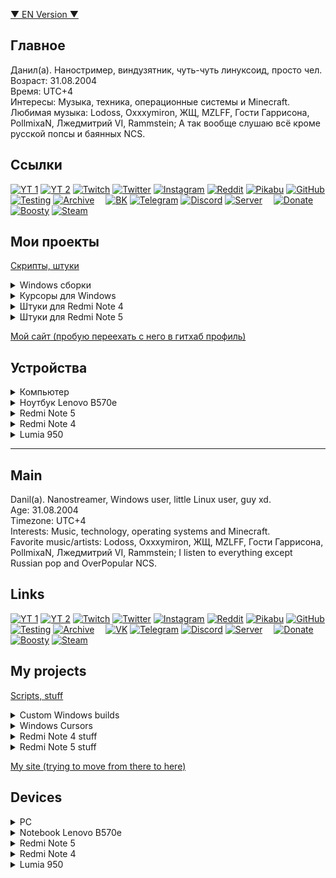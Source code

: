 [▼ EN Version ▼](#main)  

## Главное
Данил(а). Наностример, виндузятник, чуть-чуть линуксоид, просто чел.  
Возраст: 31.08.2004  
Время: UTC+4  
Интересы: Музыка, техника, операционные системы и Minecraft.  
Любимая музыка: Lodoss, Oxxxymiron, ЖЩ, MZLFF, Гости Гаррисона, PollmixaN, Лжедмитрий VI, Rammstein; А так вообще слушаю всё кроме русской попсы и баянных NCS.

## Ссылки
[![YT 1](https://img.shields.io/badge/YT%201-F61C0D?style=plastic&link=https://www.youtube.com/@dsys1100)](https://www.youtube.com/@dsys1100)
[![YT 2](https://img.shields.io/badge/YT%202-F61C0D?style=plastic&link=https://www.youtube.com/@dsys1100_testing)](https://www.youtube.com/@dsys1100_testing)
[![Twitch](https://img.shields.io/badge/Twitch-6441A4?style=plastic&link=https://www.twitch.tv/dsys1100)](https://www.twitch.tv/dsys1100)
[![Twitter](https://img.shields.io/badge/Twitter-1D9BF0?style=plastic&link=https://twitter.com/dsys1100)](https://twitter.com/dsys1100)
[![Instagram](https://img.shields.io/badge/Instagram-FBBB65?style=plastic&link=https://instagram.com/username_dsys1100)](https://instagram.com/username_dsys1100)
[![Reddit](https://img.shields.io/badge/Reddit-FF460B?style=plastic&link=https://www.reddit.com/user/dsys1100)](https://www.reddit.com/user/dsys1100)
[![Pikabu](https://img.shields.io/badge/Pikabu-F2944C?style=plastic&link=https://pikabu.ru/@dsys1100)](https://pikabu.ru/@dsys1100)
[![GitHub](https://img.shields.io/badge/GitHub-black?style=plastic&link=https://github.com/dsys1100)](https://github.com/dsys1100)
[![Testing](https://img.shields.io/badge/Testing-black?style=plastic&link=https://github.com/dsys1100testing)](https://github.com/dsys1100testing)
[![Archive](https://img.shields.io/badge/Archive-222222?style=plastic&link=https://archive.org/details/@dsys1100)](https://archive.org/details/@dsys1100) 
[![BK](https://img.shields.io/badge/BK-0077FF?style=plastic&link=https://vk.com/dsys1100)](https://vk.com/dsys1100)
[![Telegram](https://img.shields.io/badge/Telegram-2399D6?style=plastic&link=https://t.me/dsys1100)](https://t.me/dsys1100)
[![Discord](https://img.shields.io/badge/Discord-5865F2?style=plastic&link=https://discord.com/users/690945624740462613)](https://discord.com/users/690945624740462613)
[![Server](https://img.shields.io/badge/Server-5865F2?style=plastic&link=https://discord.gg/DbFpfdvEcG)](https://discord.gg/DbFpfdvEcG) 
[![Donate](https://img.shields.io/badge/Donate-F58D07?style=plastic&link=https://donationalerts.com/r/dsys1100)](https://donationalerts.com/r/dsys1100)
[![Boosty](https://img.shields.io/badge/Boosty-EF7731?style=plastic&link=https://boosty.to/dsys1100/)](https://boosty.to/dsys1100/)
[![Steam](https://img.shields.io/badge/Steam-0E1C31?style=plastic&link=https://steamcommunity.com/id/dsys1100/)](https://steamcommunity.com/id/dsys1100/)

## Мои проекты
[Скрипты, штуки](https://github.com/dsys1100/stuff)

<details><summary>Windows сборки</summary>
  
   Большинство сборок комплектуются сборкой WinPE, основной язык - русский.  
   [Minimal PE10 x64 19041.572](https://mega.nz/folder/IGA1xAaJ#A9TXDs919Dc-7YH3EbH-gA)  
   [W11 Pro 22H2 22621.1344 Lite](https://mega.nz/folder/0LAWEBaB#a51NzSRH38tE1bp0mrOo4g)  
   [W11 Pro RTM 22k1641 Lite](https://mega.nz/folder/VW5CHSxZ#nR3W960r1Xe2MXPdK7Z1Ag)  
   [W10 x64 LTSC 19044.1288 Lite](https://mega.nz/folder/YCZw1JSa#5Ym3TphFSz1qtHfNTqrsPQ)  
   [W8.1 x64 EmbIndPro Lite](https://mega.nz/folder/tDgmwB7T#m1sUrcKpOvaxwwEbeDHAaw)  
   Старые  
   [W11 Pro 21996 Lite (EN ONLY)](https://mega.nz/folder/ULZRXbQY#Vq_OIUUUBbruX4xJePqLoA)  
   [W10 x64 LTSB Micro (My)](https://mega.nz/folder/Mf4TQKjD#AGJ0uY1WPxipcU3NWhzWIg)  
   [W10 x64 LTSB Micro (Flibustier&My)](https://mega.nz/folder/ce4jTTAC#NfnpuEXMRLSBJsY4V-mc8w)  
   [W8.0 x64 Pro 9200 MD](https://mega.nz/folder/lX5XXTBI#jgTIU1yXsoC_jN81Xkr3xg)  
   [W8.0 x64 Pro 8400 MD](https://mega.nz/folder/lPI0wLZB#Kr7BUvzQ6_F8PZYr_JYCtg)  
</details>

<details><summary>Курсоры для Windows</summary>

   [Инверсивный курсор - точка с прозрачным центром](https://mega.nz/folder/4Wo2AYwa#s06QNNjdczf9ZUFNhotMFw)
</details>

<details><summary>Штуки для Redmi Note 4</summary>

   [Баг в шторке (иконки дока снизу)](https://disk.yandex.ru/i/vqVfpyv3qu4XjQ)  
   [Список без бага, Android 12](https://4pda.to/forum/index.php?act=findpost&pid=115649997&anchor=Spoil-115649997-2)  
   [Мой репак MIUI12.5_A10_el13_port](https://mega.nz/folder/FHIh3AoT#Gx7hUabXruD8UD_-z-f73A)  
   [Мой репак Vsmart OS 4, a11](https://mega.nz/folder/oapFHCyb#rCAt6FYycC9xS5o8gkcZ_w)  
   [Google logo + dark bootanimation](https://mega.nz/folder/hSQWzbSa#YrDWHYqQe1Ibz7oaS_2Sng)
</details>

<details><summary>Штуки для Redmi Note 5</summary>

   [Google logo + dark bootanimation](https://mega.nz/folder/9fJi2bwZ#Lltxp9SBsIfbpb1QVqVgOA)  
   [Мой репак Pixel Experience Plus, a12.1](https://mega.nz/folder/wDQxXSQS#N01IXGw4jtWdH6PEjrD2gA)
</details>

[Мой сайт (пробую переехать с него в гитхаб профиль)](https://dsys1100.github.io/index.html)

## Устройства
<details><summary>Компьютер</summary>

   AeroCool ECO-450W  
   Gigabyte H410M H V3  
   Intel Core i3-10100F BOX  
   MSI NVIDIA GeForce GTX 1050 Ti  
   KingSpec 16GB DDR4 3200 MHz  
   SSD 2.5" KingSpec 256GB  
   SSD 2.5" Samsung 2TB  
   PowerCase Alisio Micro X4B  
</details>

<details><summary>Ноутбук Lenovo B570e</summary>

   Intel Core i3-2350M  
   Intel HD Graphics 3000  
   Nanya 4GB DDR3 1333MHz  
   Samsung 2GB DDR3L 1600MHz  
   SSD 2.5" Apacer 256GB  
   HDD 2.5" WD 1TB  
</details>

<details><summary>Redmi Note 5</summary>

   4/64,  
  Pixel Experience 12.1, my repack  
</details>

<details><summary>Redmi Note 4</summary>

   3/32, Snapdragon  
  PostmarketOS, KDE-Desktop  
  Pixel Experience 12.1, my repack  
  MIUI12.5a10_el13_dsys1100repack  
</details>

<details><summary>Lumia 950</summary>

   3/32  
  Win 10 Desktop, my repack  
</details>

-----

## Main
Danil(a). Nanostreamer, Windows user, little Linux user, guy xd.  
Age: 31.08.2004  
Timezone: UTC+4  
Interests: Music, technology, operating systems and Minecraft.  
Favorite music/artists: Lodoss, Oxxxymiron, ЖЩ, MZLFF, Гости Гаррисона, PollmixaN, Лжедмитрий VI, Rammstein; I listen to everything except Russian pop and OverPopular NCS.  


## Links
[![YT 1](https://img.shields.io/badge/YT%201-F61C0D?style=plastic&link=https://www.youtube.com/@dsys1100)](https://www.youtube.com/@dsys1100)
[![YT 2](https://img.shields.io/badge/YT%202-F61C0D?style=plastic&link=https://www.youtube.com/@dsys1100_testing)](https://www.youtube.com/@dsys1100_testing)
[![Twitch](https://img.shields.io/badge/Twitch-6441A4?style=plastic&link=https://www.twitch.tv/dsys1100)](https://www.twitch.tv/dsys1100)
[![Twitter](https://img.shields.io/badge/Twitter-1D9BF0?style=plastic&link=https://twitter.com/dsys1100)](https://twitter.com/dsys1100)
[![Instagram](https://img.shields.io/badge/Instagram-FBBB65?style=plastic&link=https://instagram.com/username_dsys1100)](https://instagram.com/username_dsys1100)
[![Reddit](https://img.shields.io/badge/Reddit-FF460B?style=plastic&link=https://www.reddit.com/user/dsys1100)](https://www.reddit.com/user/dsys1100)
[![Pikabu](https://img.shields.io/badge/Pikabu-F2944C?style=plastic&link=https://pikabu.ru/@dsys1100)](https://pikabu.ru/@dsys1100)
[![GitHub](https://img.shields.io/badge/GitHub-black?style=plastic&link=https://github.com/dsys1100)](https://github.com/dsys1100)
[![Testing](https://img.shields.io/badge/Testing-black?style=plastic&link=https://github.com/dsys1100testing)](https://github.com/dsys1100testing)
[![Archive](https://img.shields.io/badge/Archive-222222?style=plastic&link=https://archive.org/details/@dsys1100)](https://archive.org/details/@dsys1100) 
[![VK](https://img.shields.io/badge/VK-0077FF?style=plastic&link=https://vk.com/dsys1100)](https://vk.com/dsys1100)
[![Telegram](https://img.shields.io/badge/Telegram-2399D6?style=plastic&link=https://t.me/dsys1100)](https://t.me/dsys1100)
[![Discord](https://img.shields.io/badge/Discord-5865F2?style=plastic&link=https://discord.com/users/690945624740462613)](https://discord.com/users/690945624740462613)
[![Server](https://img.shields.io/badge/Server-5865F2?style=plastic&link=https://discord.gg/DbFpfdvEcG)](https://discord.gg/DbFpfdvEcG) 
[![Donate](https://img.shields.io/badge/Donate-F58D07?style=plastic&link=https://donationalerts.com/r/dsys1100)](https://donationalerts.com/r/dsys1100)
[![Boosty](https://img.shields.io/badge/Boosty-EF7731?style=plastic&link=https://boosty.to/dsys1100/)](https://boosty.to/dsys1100/)
[![Steam](https://img.shields.io/badge/Steam-0E1C31?style=plastic&link=https://steamcommunity.com/id/dsys1100/)](https://steamcommunity.com/id/dsys1100/)

## My projects
[Scripts, stuff](https://github.com/dsys1100/stuff)

<details><summary>Custom Windows builds</summary>
  
   Most builds come with Custom WinPE, main language is Russian.  
   [Minimal PE10 x64 19041.572](https://mega.nz/folder/IGA1xAaJ#A9TXDs919Dc-7YH3EbH-gA)  
   [W11 Pro 22H2 22621.1344 Lite](https://mega.nz/folder/0LAWEBaB#a51NzSRH38tE1bp0mrOo4g)  
   [W11 Pro RTM 22k1641 Lite](https://mega.nz/folder/VW5CHSxZ#nR3W960r1Xe2MXPdK7Z1Ag)  
   [W10 x64 LTSC 19044.1288 Lite](https://mega.nz/folder/YCZw1JSa#5Ym3TphFSz1qtHfNTqrsPQ)  
   [W8.1 x64 EmbIndPro Lite](https://mega.nz/folder/tDgmwB7T#m1sUrcKpOvaxwwEbeDHAaw)  
   Old    
   [W11 Pro 21996 Lite (EN ONLY)](https://mega.nz/folder/ULZRXbQY#Vq_OIUUUBbruX4xJePqLoA)  
   [W10 x64 LTSB Micro (My)](https://mega.nz/folder/Mf4TQKjD#AGJ0uY1WPxipcU3NWhzWIg)  
   [W10 x64 LTSB Micro (Flibustier&My)](https://mega.nz/folder/ce4jTTAC#NfnpuEXMRLSBJsY4V-mc8w)  
   [W8.0 x64 Pro 9200 MD](https://mega.nz/folder/lX5XXTBI#jgTIU1yXsoC_jN81Xkr3xg)  
   [W8.0 x64 Pro 8400 MD](https://mega.nz/folder/lPI0wLZB#Kr7BUvzQ6_F8PZYr_JYCtg)  
</details>

<details><summary>Windows Cursors</summary>

   [Inverted cursor - dot with transparent center](https://mega.nz/folder/4Wo2AYwa#s06QNNjdczf9ZUFNhotMFw)
</details>

<details><summary>Redmi Note 4 stuff</summary>

   [Bug in QS (Look at the icons below)](https://disk.yandex.ru/i/vqVfpyv3qu4XjQ)  
   [List without bug, Android 12](https://4pda.to/forum/index.php?act=findpost&pid=115649997&anchor=Spoil-115649997-2)  
   [My repack MIUI12.5_A10_el13_port](https://mega.nz/folder/FHIh3AoT#Gx7hUabXruD8UD_-z-f73A)  
   [My repack Vsmart OS 4, a11](https://mega.nz/folder/oapFHCyb#rCAt6FYycC9xS5o8gkcZ_w)  
   [Google logo + dark bootanimation](https://mega.nz/folder/hSQWzbSa#YrDWHYqQe1Ibz7oaS_2Sng)
</details>

<details><summary>Redmi Note 5 stuff</summary>

   [Google logo + dark bootanimation](https://mega.nz/folder/9fJi2bwZ#Lltxp9SBsIfbpb1QVqVgOA)  
   [My repack Pixel Experience Plus, a12.1](https://mega.nz/folder/wDQxXSQS#N01IXGw4jtWdH6PEjrD2gA)
</details>

[My site (trying to move from there to here)](https://dsys1100.github.io/index.html)

## Devices
<details><summary>PC</summary>

   AeroCool ECO-450W  
   Gigabyte H410M H V3  
   Intel Core i3-10100F BOX  
   MSI NVIDIA GeForce GTX 1050 Ti  
   KingSpec 16GB DDR4 3200 MHz  
   SSD 2.5" KingSpec 256GB  
   SSD 2.5" Samsung 2TB  
   PowerCase Alisio Micro X4B  
</details>

<details><summary>Notebook Lenovo B570e</summary>

   Intel Core i3-2350M  
   Intel HD Graphics 3000  
   Nanya 4GB DDR3 1333MHz  
   Samsung 2GB DDR3L 1600MHz  
   SSD 2.5" Apacer 256GB  
   HDD 2.5" WD 1TB  
</details>

<details><summary>Redmi Note 5</summary>

   4/64,  
  Pixel Experience 12.1, my repack  
</details>

<details><summary>Redmi Note 4</summary>

   3/32, Snapdragon  
  PostmarketOS, KDE-Desktop  
  Pixel Experience 12.1, my repack  
  MIUI12.5a10_el13_dsys1100repack  
</details>

<details><summary>Lumia 950</summary>

   3/32  
  Win 10 Desktop, my repack  
</details>
